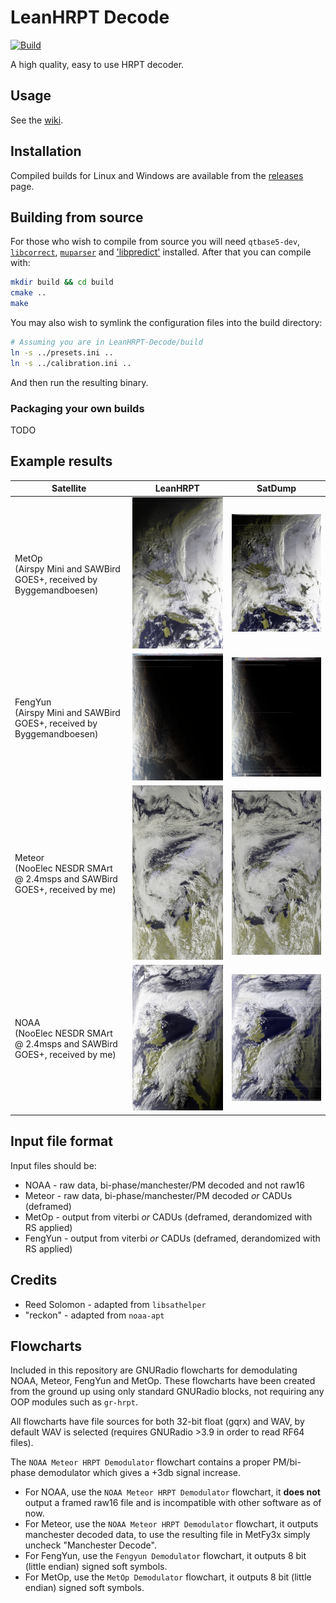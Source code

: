 # LeanHRPT Decode

[![Build](https://github.com/Xerbo/LeanHRPT-Decode/actions/workflows/build.yml/badge.svg)](https://github.com/Xerbo/LeanHRPT-Decode/actions/workflows/build.yml)

A high quality, easy to use HRPT decoder.

## Usage

See the [wiki](https://github.com/Xerbo/LeanHRPT-Decode/wiki).

## Installation

Compiled builds for Linux and Windows are available from the [releases](https://github.com/Xerbo/LeanHRPT-Decode/releases) page.

## Building from source

For those who wish to compile from source you will need `qtbase5-dev`, [`libcorrect`](https://github.com/quiet/libcorrect), [`muparser`](https://github.com/beltoforion/muparser) and ['libpredict'](https://github.com/la1k/libpredict) installed. After that you can compile with:

```sh
mkdir build && cd build
cmake ..
make
```

You may also wish to symlink the configuration files into the build directory:

```sh
# Assuming you are in LeanHRPT-Decode/build
ln -s ../presets.ini ..
ln -s ../calibration.ini ..
```

And then run the resulting binary.

### Packaging your own builds

TODO

## Example results

|Satellite|LeanHRPT|SatDump|
 -|-|-
|MetOp<br/>(Airspy Mini and SAWBird GOES+, received by Byggemandboesen)|![A MetOp image from LeanHRPT](images/metop-example.jpg)|![A MetOp image from SatDump](images/metop-satdump.jpg)|
|FengYun<br/>(Airspy Mini and SAWBird GOES+, received by Byggemandboesen)|![A FengYun image from LeanHRPT](images/fengyun-example.jpg)|![A FengYun image from SatDump](images/fengyun-satdump.jpg)|
|Meteor<br/>(NooElec NESDR SMArt @ 2.4msps and SAWBird GOES+, received by me)|![A Meteor image from LeanHRPT](images/meteor-example.jpg)|![A Meteor image from SatDump](images/meteor-satdump.jpg)|
|NOAA<br/>(NooElec NESDR SMArt @ 2.4msps and SAWBird GOES+, received by me)|![A NOAA image from LeanHRPT](images/noaa-example.jpg)|![A NOAA image from SatDump](images/noaa-satdump.jpg)|

## Input file format

Input files should be:

 - NOAA - raw data, bi-phase/manchester/PM decoded and not raw16
 - Meteor - raw data, bi-phase/manchester/PM decoded *or* CADUs (deframed)
 - MetOp - output from viterbi *or* CADUs (deframed, derandomized with RS applied)
 - FengYun - output from viterbi *or* CADUs (deframed, derandomized with RS applied)

## Credits

 - Reed Solomon - adapted from `libsathelper`
 - "reckon" - adapted from `noaa-apt`

## Flowcharts

Included in this repository are GNURadio flowcharts for demodulating NOAA, Meteor, FengYun and MetOp. These flowcharts have been created from the ground up using only standard GNURadio blocks, not requiring any OOP modules such as `gr-hrpt`.

All flowcharts have file sources for both 32-bit float (gqrx) and WAV, by default WAV is selected (requires GNURadio >3.9 in order to read RF64 files).

The `NOAA Meteor HRPT Demodulator` flowchart contains a proper PM/bi-phase demodulator which gives a +3db signal increase.

 - For NOAA, use the `NOAA Meteor HRPT Demodulator` flowchart, it **does not** output a framed raw16 file and is incompatible with other software as of now.
 - For Meteor, use the `NOAA Meteor HRPT Demodulator` flowchart, it outputs manchester decoded data, to use the resulting file in MetFy3x simply uncheck "Manchester Decode".
 - For FengYun, use the `Fengyun Demodulator` flowchart, it outputs 8 bit (little endian) signed soft symbols.
 - For MetOp, use the `MetOp Demodulator` flowchart, it outputs 8 bit (little endian) signed soft symbols.
